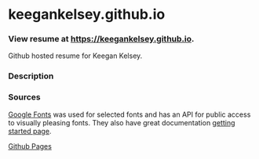 # keegankelsey.github.io

### View resume at <https://keegankelsey.github.io>.

Github hosted resume for Keegan Kelsey.

### Description


### Sources
[Google Fonts](https://fonts.google.com/) was used for selected fonts and has an API for public access to visually pleasing fonts. They also have great documentation [getting started page](https://developers.google.com/fonts/docs/getting_started).

[Github Pages](https://pages.github.com/)
